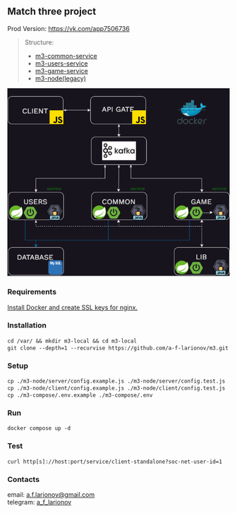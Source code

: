 ## Match three project

Prod Version:   https://vk.com/app7506736

> Structure:
>- [m3-common-service](https://github.com/a-f-larionov/m3-common-service/)
>- [m3-users-service](https://github.com/a-f-larionov/m3-users-service/)
>- [m3-game-service](https://github.com/a-f-larionov/m3-game-service/)
>- [m3-node(legacy)](https://github.com/a-f-larionov/m3-node/)

![m3-diagram.drawio.png](docs%2Fm3-diagram.drawio.png)

### Requirements

[Install Docker and create SSL keys for nginx.](docs/additional.md)

### Installation

    cd /var/ && mkdir m3-local && cd m3-local
    git clone --depth=1 --recurvise https://github.com/a-f-larionov/m3.git

### Setup

    cp ./m3-node/server/config.example.js ./m3-node/server/config.test.js
    cp ./m3-node/client/config.example.js ./m3-node/client/config.test.js
    cp ./m3-compose/.env.example ./m3-compose/.env

### Run

    docker compose up -d

### Test

    curl http[s]://host:port/service/client-standalone?soc-net-user-id=1

### Contacts

email: [a.f.larionov@gmail.com](mailto:a.f.larionov@gmail.com)<br>
telegram: [a_f_larionov](https://t.me/a_f_larionov)<br>
